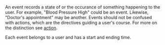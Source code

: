 An event records a state of or the occurance of something happening to the user. For example, "Blood Pressure High" could be an event. Likewise, "Doctor's appointment" may be another. Events should not be confused with actions, which are the directives guiding a user's course. For more on the distinction see [action](action.md).

Each event belongs to a user and has a start and ending time.
